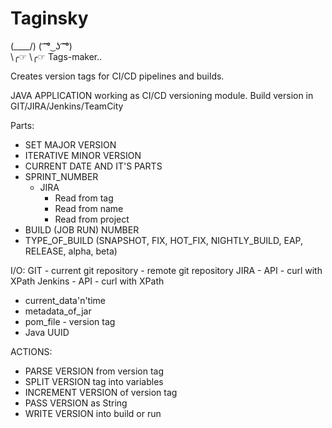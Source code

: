 # Taginsky

  (\____/)
  ( ͡ ͡° ͜ ʖ ͡ ͡°)  
  \╭☞ \╭☞  Tags-maker..

Creates version tags for CI/CD pipelines and builds.

JAVA APPLICATION working as CI/CD versioning module.
Build version in GIT/JIRA/Jenkins/TeamCity
 
Parts:
  - SET MAJOR VERSION
  - ITERATIVE MINOR VERSION
  - CURRENT DATE AND IT'S PARTS
  - SPRINT_NUMBER
    - JIRA
	  - Read from tag
	  - Read from name
	  - Read from project
  - BUILD (JOB RUN) NUMBER
  - TYPE_OF_BUILD (SNAPSHOT, FIX, HOT_FIX, NIGHTLY_BUILD, EAP, RELEASE, alpha, beta)
  
I/O:
  GIT
    - current git repository
    - remote git repository
  JIRA 
    - API
	- curl with XPath
  Jenkins 
    - API
	- curl with XPath
  - current_data'n'time
  - metadata_of_jar
  - pom_file - version tag
  - Java UUID
  
 ACTIONS:
   - PARSE VERSION from version tag
   - SPLIT VERSION tag into variables
   - INCREMENT VERSION of version tag
   - PASS VERSION as String
   - WRITE VERSION into build or run
